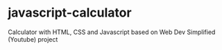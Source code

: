 # javascript-calculator
Calculator with HTML, CSS and Javascript based on Web Dev Simplified (Youtube) project

